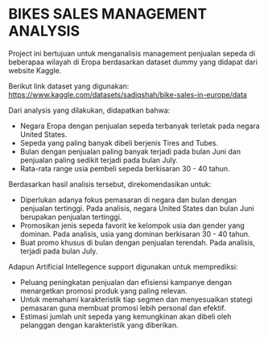 # BIKES SALES MANAGEMENT ANALYSIS

Project ini bertujuan untuk menganalisis management penjualan sepeda di beberapaa wilayah di Eropa berdasarkan dataset dummy yang didapat dari website Kaggle.

Berikut link dataset yang digunakan: 
https://www.kaggle.com/datasets/sadiqshah/bike-sales-in-europe/data

Dari analysis yang dilakukan, didapatkan bahwa:
- Negara Eropa dengan penjualan sepeda terbanyak terletak pada negara United States.
- Sepeda yang paling banyak dibeli berjenis Tires and Tubes.
- Bulan dengan penjualan paling banyak terjadi pada bulan Juni dan penjualan paling sedikit terjadi pada bulan July.
- Rata-rata range usia pembeli sepeda berkisaran 30 - 40 tahun.

Berdasarkan hasil analisis tersebut, direkomendasikan untuk:
- Diperlukan adanya fokus pemasaran di negara dan bulan dengan penjualan tertinggi. Pada analisis, negara United States dan bulan Juni berupakan penjualan tertinggi.
- Promosikan jenis sepeda favorit ke kelompok usia dan gender yang dominan. Pada analisis, usia yang dominan berkisaran 30 - 40 tahun.
- Buat promo khusus di bulan dengan penjualan terendah. Pada analisis, terjadi pada bulan July.

Adapun Artificial Intellegence support digunakan untuk memprediksi:
- Peluang peningkatan penjualan dan efisiensi kampanye dengan menargetkan promosi produk yang paling relevan.
- Untuk memahami karakteristik tiap segmen dan menyesuaikan stategi pemasaran guna membuat promosi lebih personal dan efektif.
- Estimasi jumlah unit sepeda yang kemungkinan akan dibeli oleh pelanggan dengan karakteristik yang diberikan.
